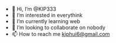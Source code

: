 - 👋 Hi, I’m @KIP333
- 👀 I’m interested in everythink
- 🌱 I’m currently learning web
- 💞️ I’m looking to collaborate on nobody
- 📫 How to reach me kiphui6@gmail.com

<!---
KIP333/KIP333 is a ✨ special ✨ repository because its `README.md` (this file) appears on your GitHub profile.
You can click the Preview link to take a look at your changes.
--->
